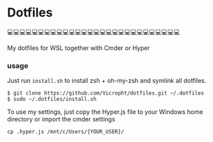 # Dotfiles
💻💻💻💻💻💻💻💻💻💻💻💻💻💻💻💻💻💻💻💻💻💻💻💻💻💻💻💻

My dotfiles for WSL together with Cmder or Hyper 

### usage
Just run `install.sh` to install zsh + oh-my-zsh and symlink all dotfiles.

```
$ git clone https://github.com/Vicropht/dotfiles.git ~/.dotfiles
$ sudo ~/.dotfiles/install.sh
```

To use my settings, just copy the Hyper.js file to your Windows home directory or import the cmder settings

```
cp .hyper.js /mnt/c/Users/{YOUR_USER}/
```
